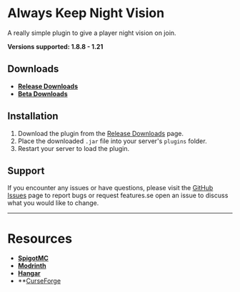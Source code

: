 # Always Keep Night Vision

A really simple plugin to give a player night vision on join.

**Versions supported: 1.8.8 - 1.21**

## Downloads

- **[Release Downloads](https://github.com/Lncvrt/AlwaysNightVision/releases/latest)**
- **[Beta Downloads](https://github.com/Lncvrt/AlwaysNightVision/actions/workflows/compile.yml)**

## Installation

1. Download the plugin from the [Release Downloads](https://github.com/Lncvrt/AlwaysNightVision/releases/latest) page.
2. Place the downloaded `.jar` file into your server's `plugins` folder.
3. Restart your server to load the plugin.

## Support

If you encounter any issues or have questions, please visit the [GitHub Issues](https://github.com/Lncvrt/AlwaysNightVision/issues) page to report bugs or request features.se open an issue to discuss what you would like to change.

---

# Resources
- **[SpigotMC](https://www.spigotmc.org/resources/alwaysnightvision.117478/)**
- **[Modrinth](https://modrinth.com/plugin/anv)**
- **[Hangar](https://hangar.papermc.io/Lncvrt/AlwaysNightVision)**
- **[CurseForge](https://legacy.curseforge.com/minecraft/bukkit-plugins/alwaysnightvision)
